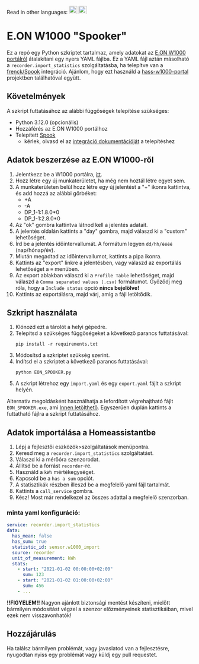 Read in other languages: 
<kbd>[<img title="Magyar" alt="Magyar" src="https://cdn.statically.io/gh/hjnilsson/country-flags/master/svg/hu.svg" width="22">](README.hu.md)</kbd> 
<kbd> [<img title="English" alt="English" src="https://cdn.statically.io/gh/hjnilsson/country-flags/master/svg/us.svg" width="22">](README.en.md)</kbd>

# E.ON W1000 "Spooker"

Ez a repó egy Python szkriptet tartalmaz, amely adatokat az [E.ON W1000 portálról](https://energia.eon-hungaria.hu/W1000/) átalakítani egy nyers YAML fájlba. Ez a YAML fájl aztán másolható a `recorder.import_statistics` szolgáltatásba, ha telepítve van a [frenck/Spook](https://github.com/frenck/spook) integráció. Ajánlom, hogy ezt használd a [hass-w1000-portal](https://github.com/ZsBT/hass-w1000-portal) projektben találhatóval együtt.

## Követelmények

A szkript futtatásához az alábbi függőségek telepítése szükséges:

- Python 3.12.0 (opcionális)
- Hozzáférés az E.ON W1000 portálhoz
- Telepített [Spook](https://github.com/frenck/spook)
    - kérlek, olvasd el az [integráció dokumentációját](https://spook.boo) a telepítéshez

## Adatok beszerzése az E.ON W1000-ről

1. Jelentkezz be a W1000 portálra, [itt](https://energia.eon-hungaria.hu/W1000/Account/Login).
2. Hozz létre egy új munkaterületet, ha még nem hoztál létre egyet sem.
3. A munkaterületen belül hozz létre egy új jelentést a "+" ikonra kattintva, és add hozzá az alábbi görbéket:
    - +A
    - -A
    - DP_1-1:1.8.0*0
    - DP_1-1:2.8.0*0
4. Az "ok" gombra kattintva látnod kell a jelentés adatait.
5. A jelentés oldalán kattints a "day" gombra, majd válaszd ki a "custom" lehetőséget.
6. Írd be a jelentés időintervallumát. A formátum legyen `dd/hh/éééé` (nap/hónap/év).
7. Miután megadtad az időintervallumot, kattints a pipa ikonra.
8. Kattints az "export" linkre a jelentésben, vagy válaszd az exportálás lehetőséget a **≡** menüben.
9. Az export ablakban válaszd ki a `Profile Table` lehetőséget, majd válaszd a `Comma separated values (.csv)` formátumot. Győződj meg róla, hogy a `Include status` opció **nincs bejelölve!**
10. Kattints az exportálásra, majd várj, amíg a fájl letöltődik.

## Szkript használata

1. Klónozd ezt a tárolót a helyi gépedre.
2. Telepítsd a szükséges függőségeket a következő parancs futtatásával:
    ```
    pip install -r requirements.txt
    ```
3. Módosítsd a szkriptet szükség szerint.
4. Indítsd el a szkriptet a következő parancs futtatásával:
    ```
    python EON_SPOOKER.py
    ```
5. A szkript létrehoz egy `import.yaml` és egy `export.yaml` fájlt a szkript helyén.

Alternatív megoldásként használhatja a lefordított végrehajtható fájlt `EON_SPOOKER.exe`, ami [Innen letölthető](https://github.com/Netesfiu/EON_SPOOKER/releases/tag/main). Egyszerűen duplán kattints a futtatható fájlra a szkript futtatásához.

## Adatok importálása a Homeassistantbe

1. Lépj a fejlesztői eszközök>szolgáltatások menüpontra.
2. Keresd meg a `recorder.import_statistics` szolgáltatást.
3. Válaszd ki a mérőóra szenzorodat.
4. Állítsd be a forrást `recorder`-re.
5. Használd a `kWh` mértékegységet.
6. Kapcsold be a `has a sum` opciót.
7. A statisztikák részben illeszd be a megfelelő yaml fájl tartalmát.
8. Kattints a `call_service` gombra.
9. Kész! Most már rendelkezel az összes adattal a megfelelő szenzorban.

### minta yaml konfiguráció:
```yaml
service: recorder.import_statistics
data:
  has_mean: false
  has_sum: true
  statistic_id: sensor.w1000_import
  source: recorder
  unit_of_measurement: kWh
  stats:
    - start: "2021-01-02 00:00:00+02:00"
      sum: 123
    - start: "2021-01-02 01:00:00+02:00"
      sum: 456
    - ...
```

**!!FIGYELEM!!** Nagyon ajánlott biztonsági mentést készíteni, mielőtt bármilyen módosítást végzel a szenzor előzményeinek statisztikáiban, mivel ezek nem visszavonhatók!

## Hozzájárulás

Ha találsz bármilyen problémát, vagy javaslatod van a fejlesztésre, nyugodtan nyiss egy problémát vagy küldj egy pull requestet.

